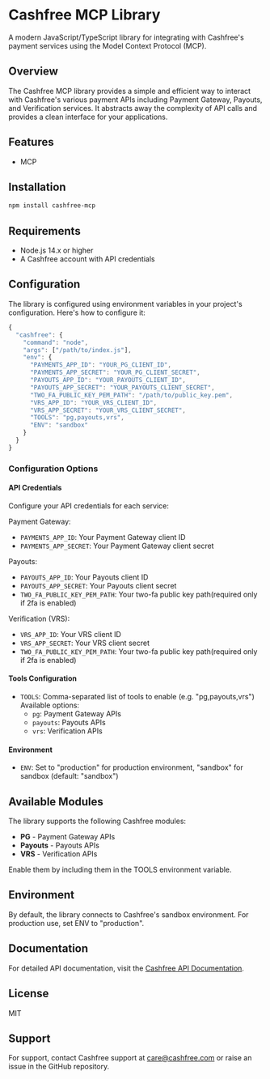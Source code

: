 # Cashfree MCP Library

A modern JavaScript/TypeScript library for integrating with Cashfree's payment services using the Model Context Protocol (MCP).

## Overview

The Cashfree MCP library provides a simple and efficient way to interact with Cashfree's various payment APIs including Payment Gateway, Payouts, and Verification services. It abstracts away the complexity of API calls and provides a clean interface for your applications.

## Features

- MCP 

## Installation

```bash
npm install cashfree-mcp
```

## Requirements

- Node.js 14.x or higher
- A Cashfree account with API credentials

## Configuration

The library is configured using environment variables in your project's configuration. Here's how to configure it:

```javascript
{
  "cashfree": {
    "command": "node",
    "args": ["/path/to/index.js"],
    "env": {
      "PAYMENTS_APP_ID": "YOUR_PG_CLIENT_ID",
      "PAYMENTS_APP_SECRET": "YOUR_PG_CLIENT_SECRET",
      "PAYOUTS_APP_ID": "YOUR_PAYOUTS_CLIENT_ID",
      "PAYOUTS_APP_SECRET": "YOUR_PAYOUTS_CLIENT_SECRET",
      "TWO_FA_PUBLIC_KEY_PEM_PATH": "/path/to/public_key.pem",
      "VRS_APP_ID": "YOUR_VRS_CLIENT_ID",
      "VRS_APP_SECRET": "YOUR_VRS_CLIENT_SECRET",
      "TOOLS": "pg,payouts,vrs",
      "ENV": "sandbox"
    }
  }
}
```

### Configuration Options

#### API Credentials
Configure your API credentials for each service:

Payment Gateway:
- `PAYMENTS_APP_ID`: Your Payment Gateway client ID
- `PAYMENTS_APP_SECRET`: Your Payment Gateway client secret

Payouts:
- `PAYOUTS_APP_ID`: Your Payouts client ID
- `PAYOUTS_APP_SECRET`: Your Payouts client secret
- `TWO_FA_PUBLIC_KEY_PEM_PATH`: Your two-fa public key path(required only if 2fa is enabled)


Verification (VRS):
- `VRS_APP_ID`: Your VRS client ID
- `VRS_APP_SECRET`: Your VRS client secret
- `TWO_FA_PUBLIC_KEY_PEM_PATH`: Your two-fa public key path(required only if 2fa is enabled)


#### Tools Configuration
- `TOOLS`: Comma-separated list of tools to enable (e.g. "pg,payouts,vrs")
Available options:
  - `pg`: Payment Gateway APIs
  - `payouts`: Payouts APIs
  - `vrs`: Verification APIs

#### Environment
- `ENV`: Set to "production" for production environment, "sandbox" for sandbox (default: "sandbox")

## Available Modules

The library supports the following Cashfree modules:

- **PG** - Payment Gateway APIs
- **Payouts** - Payouts APIs
- **VRS** - Verification APIs

Enable them by including them in the TOOLS environment variable.

## Environment

By default, the library connects to Cashfree's sandbox environment. For production use, set ENV to "production".

## Documentation

For detailed API documentation, visit the [Cashfree API Documentation](https://docs.cashfree.com/reference/).

## License

MIT

## Support

For support, contact Cashfree support at care@cashfree.com or raise an issue in the GitHub repository.